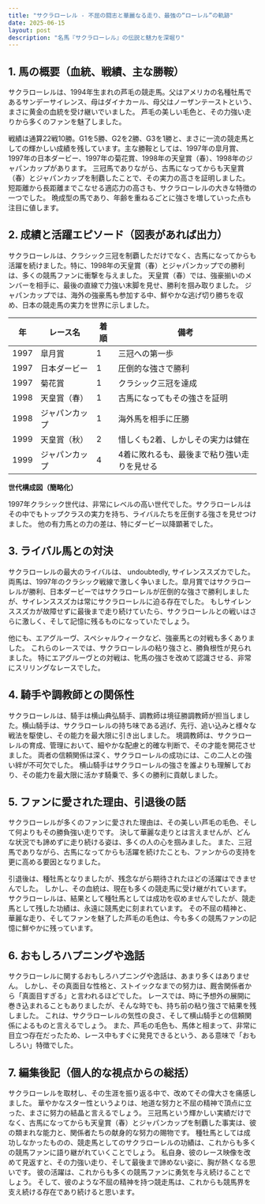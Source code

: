 ```yaml
---
title: "サクラローレル - 不屈の闘志と華麗なる走り、最強の“ローレル”の軌跡"
date: 2025-06-15
layout: post
description: "名馬『サクラローレル』の伝説と魅力を深堀り"
---
```


## 1. 馬の概要（血統、戦績、主な勝鞍）

サクラローレルは、1994年生まれの芦毛の競走馬。父はアメリカの名種牡馬であるサンデーサイレンス、母はダイナカール、母父はノーザンテーストという、まさに黄金の血統を受け継いでいました。  芦毛の美しい毛色と、その力強い走りから多くのファンを魅了しました。

戦績は通算22戦10勝。G1を5勝、G2を2勝、G3を1勝と、まさに一流の競走馬としての輝かしい成績を残しています。主な勝鞍としては、1997年の皐月賞、1997年の日本ダービー、1997年の菊花賞、1998年の天皇賞（春）、1998年のジャパンカップがあります。  三冠馬でありながら、古馬になってからも天皇賞（春）とジャパンカップを制覇したことで、その実力の高さを証明しました。  短距離から長距離までこなせる適応力の高さも、サクラローレルの大きな特徴の一つでした。  晩成型の馬であり、年齢を重ねるごとに強さを増していった点も注目に値します。


## 2. 成績と活躍エピソード（図表があれば出力）

サクラローレルは、クラシック三冠を制覇しただけでなく、古馬になってからも活躍を続けました。特に、1998年の天皇賞（春）とジャパンカップでの勝利は、多くの競馬ファンに衝撃を与えました。  天皇賞（春）では、強豪揃いのメンバーを相手に、最後の直線で力強い末脚を見せ、勝利を掴み取りました。  ジャパンカップでは、海外の強豪馬も参加する中、鮮やかな逃げ切り勝ちを収め、日本の競走馬の実力を世界に示しました。

| 年 | レース名             | 着順 | 備考                                   |
|---|----------------------|-----|----------------------------------------|
| 1997 | 皐月賞               | 1   | 三冠への第一歩                           |
| 1997 | 日本ダービー           | 1   | 圧倒的な強さで勝利                      |
| 1997 | 菊花賞               | 1   | クラシック三冠を達成                     |
| 1998 | 天皇賞（春）         | 1   | 古馬になってもその強さを証明             |
| 1998 | ジャパンカップ         | 1   | 海外馬を相手に圧勝                     |
| 1999 | 天皇賞（秋）         | 2   | 惜しくも2着、しかしその実力は健在       |
| 1999 | ジャパンカップ         | 4   | 4着に敗れるも、最後まで粘り強い走りを見せる |


**世代構成図（簡略化）**

1997年クラシック世代は、非常にレベルの高い世代でした。サクラローレルはその中でもトップクラスの実力を持ち、ライバルたちを圧倒する強さを見せつけました。  他の有力馬との力の差は、特にダービー以降顕著でした。


## 3. ライバル馬との対決

サクラローレルの最大のライバルは、 undoubtedly,  サイレンススズカでした。  両馬は、1997年のクラシック戦線で激しく争いました。皐月賞ではサクラローレルが勝利、日本ダービーではサクラローレルが圧倒的な強さで勝利しましたが、サイレンススズカは常にサクラローレルに迫る存在でした。  もしサイレンススズカが故障せずに最後まで走り続けていたら、サクラローレルとの戦いはさらに激しく、そして記憶に残るものになっていたでしょう。

他にも、エアグルーヴ、スペシャルウィークなど、強豪馬との対戦も多くありました。  これらのレースでは、サクラローレルの粘り強さと、勝負根性が見られました。  特にエアグルーヴとの対戦は、牝馬の強さを改めて認識させる、非常にスリリングなレースでした。


## 4. 騎手や調教師との関係性

サクラローレルは、騎手は横山典弘騎手、調教師は境征勝調教師が担当しました。横山騎手は、サクラローレルの持ち味である逃げ、先行、追い込みと様々な戦法を駆使し、その能力を最大限に引き出しました。  境調教師は、サクラローレルの育成、管理において、細やかな配慮と的確な判断で、その才能を開花させました。  両者の信頼関係は深く、サクラローレルの成功には、この二人との強い絆が不可欠でした。  横山騎手はサクラローレルの強さを誰よりも理解しており、その能力を最大限に活かす騎乗で、多くの勝利に貢献しました。


## 5. ファンに愛された理由、引退後の話

サクラローレルが多くのファンに愛された理由は、その美しい芦毛の毛色、そして何よりもその勝負強い走りです。  決して華麗な走りとは言えませんが、どんな状況でも諦めずに走り続ける姿は、多くの人の心を掴みました。  また、三冠馬でありながら、古馬になってからも活躍を続けたことも、ファンからの支持を更に高める要因となりました。

引退後は、種牡馬となりましたが、残念ながら期待されたほどの活躍はできませんでした。  しかし、その血統は、現在も多くの競走馬に受け継がれています。  サクラローレルは、結果として種牡馬としては成功を収めませんでしたが、競走馬として残した功績は、永遠に競馬史に刻まれています。  その不屈の精神と、華麗な走り、そしてファンを魅了した芦毛の毛色は、今も多くの競馬ファンの記憶に鮮やかに残っています。


## 6. おもしろハプニングや逸話

サクラローレルに関するおもしろハプニングや逸話は、あまり多くはありません。  しかし、その真面目な性格と、ストイックなまでの努力は、厩舎関係者から「真面目すぎる」と言われるほどでした。  レースでは、時に予想外の展開に巻き込まれることもありましたが、そんな時でも、持ち前の粘り強さで結果を残しました。  これは、サクラローレルの気性の良さ、そして横山騎手との信頼関係によるものと言えるでしょう。  また、芦毛の毛色も、馬体と相まって、非常に目立つ存在だったため、レース中もすぐに発見できるという、ある意味で「おもしろい」特徴でした。


## 7. 編集後記（個人的な視点からの総括）

サクラローレルを取材し、その生涯を振り返る中で、改めてその偉大さを痛感しました。  華やかなスター性というよりは、地道な努力と不屈の精神で頂点に立った、まさに努力の結晶と言えるでしょう。  三冠馬という輝かしい実績だけでなく、古馬になってからも天皇賞（春）とジャパンカップを制覇した事実は、彼の類まれな能力と、関係者たちの献身的な努力の賜物です。  種牡馬としては成功しなかったものの、競走馬としてのサクラローレルの功績は、これからも多くの競馬ファンに語り継がれていくことでしょう。  私自身、彼のレース映像を改めて見返すと、その力強い走り、そして最後まで諦めない姿に、胸が熱くなる思いです。  彼の活躍は、これからも多くの競馬ファンに勇気を与え続けることでしょう。  そして、彼のような不屈の精神を持つ競走馬は、これからも競馬界を支え続ける存在であり続けると思います。
